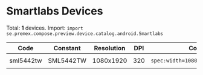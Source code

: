 # Smartlabs Devices

Total: **1** devices. Import: `import se.premex.compose.preview.device.catalog.android.Smartlabs`

| Code | Constant | Resolution | DPI | Compose Spec | Preview Usage |
|------|----------|------------|-----|-------------|---------------|
| sml5442tw | SML5442TW | 1080x1920 | 320 | `spec:width=1080px,height=1920px,dpi=320` | `@Preview(device = Smartlabs.SML5442TW)` |

<!-- Generated automatically. Do not edit manually. -->
